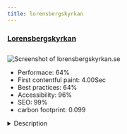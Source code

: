 ```yaml
---
title: lorensbergskyrkan
---
```


<div style="height: 3rem">
  <a href="http://lorensbergskyrkan.se"><h3>Lorensbergskyrkan</h3></a>
</div>
<img loading="lazy" src="/images/thumbs/lorensbergskyrkan.se.jpg" alt="Screenshot of lorensbergskyrkan.se" />
<ul>
  <li>Performace: 64%</li>
  <li>
    First contentful paint:
    4.00Sec
  </li>
  <li>Best practices: 64%</li>
  <li>Accessibility: 96%</li>
  <li>SEO: 99%</li>
  <li>carbon footprint: 0.099</li>
</ul>
<details>
  <summary>Description</summary>
  <p>Welcome to Lorensbergskyrkan in Kalmar!

We want to be an open church that welcomes all people - throughout life

Our church is centrally located in town and is a bustling meeting place for people of all ages with different backgrounds. Various activities keep the church warm throughout the week, with the final on Sunday. We have activities for children, youth, young adults/ students, middle aged and seniors. Read more about them in the Activities menu.

Every Sunday we celebrate worship in Lorensberg Church, a gathering where everyone is welcome, whether you believe, doubt or have questions. With singing, music, prayer and preaching people from all generations meet to celebrate. We interpret each service into English and also has members who can interpret into Spanish, Portuguese, Arabic and Swahili.Joomla version: 3.9.5
Template: Hydrogen Gantry 5
Modules used: BT Content Slider, GTranslate, JEvents, DP Calendar, Slideshow CK, Acymailing, Forms, Gantry 5 Particle, Easy script, JM Team Profiles 
Made by Orangia AB: http://orangia.se</p>
</details>

